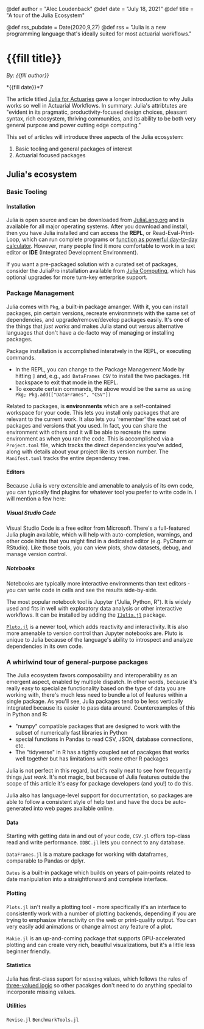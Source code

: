 @def author = "Alec Loudenback"
@def date = "July 18, 2021"
@def title = "A tour of the Julia Ecosystem"

@def rss_pubdate = Date(2020,9,27)
@def rss = "Julia is a new programming language that's ideally suited for most actuarial workflows."

# {{fill title}}

*By:  {{fill author}}*

*{{fill date}}*7

The article titled [Julia for Actuaries](/blog/julia-actuaries) gave a longer introduction to why Julia works so well in Actuarial Workflows. In summary: Julia's attribtutes are "evident in its pragmatic, productivity-focused design choices, pleasant syntax, rich ecosystem, thriving communities, and its ability to be both very general purpose and power cutting edge computing."

This set of articles will introduce three aspects of the Julia ecosystem:

1. Basic tooling and general packages of interest
2. Actuarial focused packages

## Julia's ecosystem

### Basic Tooling

#### Installation

Julia is open source and can be downloaded from [JuliaLang.org](https://JuliaLang.org) and is available for all major operating systems. After you download and install, then you have Julia installed and can access the **REPL**, or Read-Eval-Print-Loop, which can run complete programs or [function as powerful day-to-day calculator](https://krasjet.com/rnd.wlk/julia/). However, many people find it more comfortable to work in a text editor or **IDE** (Integrated Development Environment).

If you want a pre-packaged solution with a curated set of packages, consider the JuliaPro installation available from [Julia Computing](https://juliacomputing.com/), which has optional upgrades for more turn-key enterprise support.

### Package Management

Julia comes with `Pkg`, a built-in package amanger. With it, you can install packages, pin certain versions, recreate environmnets with the same set of dependencies, and upgrade/remove/develop packages easily. It's one of the things that *just works* and makes Julia stand out versus alternative languages that don't have a de-facto way of managing or installing packages.

Package installation is accomplished interatvely in the REPL, or executing commands.

- In the REPL, you can change to the Package Management Mode by hitting `]` and, e.g., `add DataFrames CSV` to install the two packages. Hit backspace to exit that mode in the REPL.
- To execute certain commands, the above would be the same as `using Pkg; Pkg.add(["DataFrames", "CSV"])`

Related to packages, is **environments** which are a self-contained workspace for your code. This lets you install only packages that are relevant to the current work. It also lets you 'remember' the exact set of packages and versions that you used. In fact, you can share the environment with others and it will be able to recreate the same environment as when you ran the code. This is accomplished via a `Project.toml` file, which tracks the direct dependencies you've added, along with details about your project like its version number. The `Manifest.toml` tracks the entire dependency tree.

#### Editors

Because Julia is very extensible and amenable to analysis of its own code, you can typically find plugins for whatever tool you prefer to write code in. I will mention a few here:

##### Visual Studio Code

Visual Studio Code is a free editor from Microsoft. There's a full-featured Julia plugin available, which will help with auto-completion, warnings, and other code hints that you might find in a dedicated editor (e.g. PyCharm or RStudio). Like those tools, you can view plots, show datasets, debug, and manage version control.

##### Notebooks

Notebooks are typically more interactive environments than text editors - you can write code in cells and see the results side-by-side.

The most popular notebook tool is Jupyter ("Julia, Python, R"). It is widely used and fits in well with exploratory data analysis or other interactive workflows. It can be installed by adding the [`IJulia.jl`](https://github.com/JuliaLang/IJulia.jl) package.

[`Pluto.jl`](https://plutojl.org/) is a newer tool, which adds reactivity and interactivity. It is also more amenable to version control than Jupyter notebooks are. Pluto is unique to Julia because of the language's ability to introspect and analyze dependencies in its own code.

### A whirlwind tour of general-purpose packages

The Julia ecosystem favors composability and interoperability as an emergent aspect, enabled by multiple dispatch. In other words, because it's really easy to specialize functionality based on the type of data you are working with, there's much less need to bundle a lot of features within a single package. As you'll see, Julia packages tend to be less vertically integrated because its easier to pass data around. Counterexamples of this in Python and R: 

- "numpy" compatible packages that are designed to work with the subset of numerically fast libraries in Python
- special functions in Pandas to read CSV, JSON, database connections, etc. 
- The "tidyverse" in R has a tightly coupled set of pacakges that works well together but has limitations with some other R packages

Julia is not perfect in this regard, but it's really neat to see how frequently things *just work*. It's not magic, but because of Julia features outside the scope of this article it's easy for package developers (and you!) to do this.

Julia also has language-level support for documentation, so packages are able to follow a consistent style of help text and have the docs be auto-generated into web pages available online.

#### Data

Starting with getting data in and out of your code, `CSV.jl` offers top-class read and write performance. `ODBC.jl` lets you connect to any database.

`DataFrames.jl` is a mature package for working with dataframes, comparable to Pandas or dplyr. 

`Dates` is a built-in package which builds on years of pain-points related to date manipulation into a straightforward and complete interface.

#### Plotting

`Plots.jl` isn't really a plotting tool - more specifically it's an interface to consistently work with a number of plotting backends, depending if you are trying to emphasize interactivity on the web or print-quality output. You can very easily add animations or change almost any feature of a plot.

`Makie.jl` is an up-and-coming package that supports GPU-accelerated plotting and can create very rich, beautful visualizations, but it's a little less beginner friendly.


#### Statistics

Julia has first-class suport for `missing` values, which follows the rules of [three-valued logic](https://en.wikipedia.org/wiki/Three-valued_logic) so other pacakges don't need to do anything special to incorporate missing values.



#### Utilities

`Revise.jl`
`BenchmarkTools.jl`
